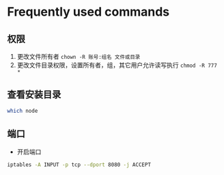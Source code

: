 # Frequently used commands

## 权限

1. 更改文件所有者 `chown -R 账号:组名 文件或目录`
2. 更改文件目录权限，设置所有者，组，其它用户允许读写执行 `chmod -R 777 *`

## 查看安装目录

```BASH
which node
```

## 端口

* 开启端口

```BASH
iptables -A INPUT -p tcp --dport 8080 -j ACCEPT
```
